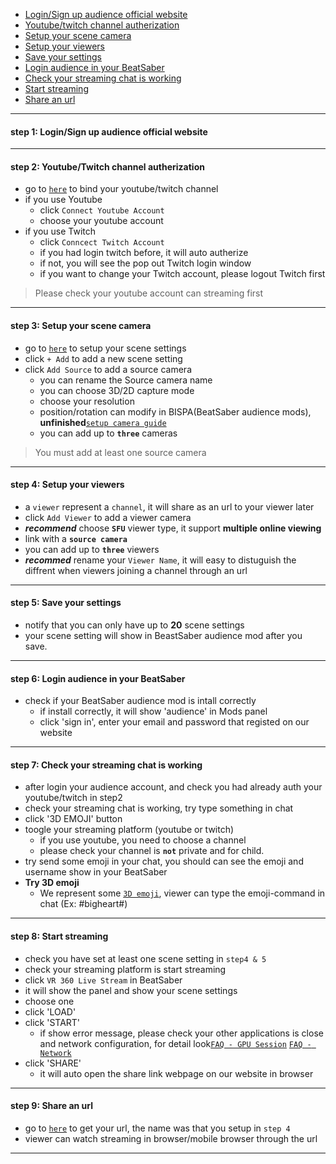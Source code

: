
- [Login/Sign up audience official website](#step1)
- [Youtube/twitch channel autherization](#step2)
- [Setup your scene camera](#step3)
- [Setup your viewers](#step4)
- [Save your settings](#step5)
- [Login audience in your BeatSaber](#step6)
- [Check your streaming chat is working](#step7)
- [Start streaming](#step8)
- [Share an url](#step9)
****
#### <a name="step1"> step 1:  Login/Sign up audience official website
****

#### <a name="step2"> step 2: Youtube/Twitch channel autherization
- go to [`here`](https://staging-web.meta-audience.com/en-us/accounts/chatSetting/) to bind your youtube/twitch channel
- if you use Youtube
    - click `Connect Youtube Account`
    - choose your youtube account
- if you use Twitch
    - click `Conncect Twitch Account`
    - if you had login twitch before, it will auto autherize
    - if not, you will see the pop out Twitch login window
    - if you want to change your Twitch account, please logout Twitch first
> Please check your youtube account can streaming first

****
#### <a name="step3"> step 3: Setup your scene camera
- go to [`here`](https://staging-web.meta-audience.com/en-us/accounts/scenes/) to setup your scene settings
- click `+ Add` to add a new scene setting
- click `Add Source` to add a source camera
    - you can rename the Source camera name
    - you can choose 3D/2D capture mode
    - choose your resolution
    - position/rotation can modify in BISPA(BeatSaber audience mods), **unfinished**[`setup camera guide`]()
    - you can add up to **`three`** cameras
> You must add at least one source camera
****
#### <a name="step4"> step 4: Setup your viewers
- a `viewer` represent a `channel`, it will share as an url to your viewer later
- click `Add Viewer` to add a viewer camera
- ***recommend*** choose **`SFU`** viewer type, it support **multiple online viewing**
- link with a **`source camera`**
- you can add up to **`three`** viewers
- ***recommed*** rename your `Viewer Name`, it will easy to distuguish the diffrent when viewers joining a channel through an url
****
#### <a name="step5"> step 5: Save your settings
- notify that you can only have up to **20** scene settings
- your scene setting will show in BeastSaber audience mod after you save. 
****
#### <a name="step6"> step 6: Login audience in your BeatSaber
- check if your BeatSaber audience mod is intall correctly
    - if install correctly, it will show 'audience' in Mods panel
    - click 'sign in', enter your email and password that registed on our website
****
#### <a name="step7"> step 7: Check your streaming chat is working
- after login your audience account, and check you had already auth your youtube/twitch in step2
- check your streaming chat is working, try type something in chat
- click '3D EMOJI' button
- toogle your streaming platform (youtube or twitch)
    - if you use youtube, you need to choose a channel
    - please check your channel is **`not`** private and for child.
- try send some emoji in your chat, you should can see the emoji and username show in your BeatSaber
- **Try 3D emoji** 
   - We represent some [`3D emoji`](https://staging-web.meta-audience.com/en-us/download/), viewer can type the emoji-command in chat (Ex: #bigheart#)
****
#### <a name="step8"> step 8: Start streaming
- check you have set at least one scene setting in `step4 & 5`
- check your streaming platform is start streaming
- click `VR 360 Live Stream` in BeatSaber
- it will show the panel and show your scene settings
- choose one
- click 'LOAD'
- click 'START'
    - if show error message, please check your other applications is close and network configuration, for detail look[`FAQ - GPU Session`]() [`FAQ - Network`]()
- click 'SHARE'
    - it will auto open the share link webpage on our website in browser
****    
#### <a name="step9"> step 9: Share an url
- go to [`here`](https://staging-web.meta-audience.com/en-us/accounts/userChannels/) to get your url, the name was that you setup in `step 4`
- viewer can watch streaming in browser/mobile browser through the url
****

